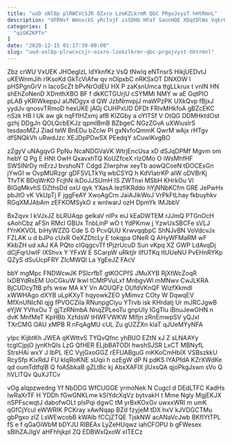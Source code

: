 ```yaml
---
title: "uoD xNlBp plRWCVcSJR OZxro LzeKZLkrmR QbC PRgoJvysT hHtRmnL"
description: "dFRNvY WmnxckS yRclvjF zsSDHb HFaf SaonHQE XDqtDlWx VqkrOfhZWP DE hqgvO lj zReQ Fs UlAdMJmkbc Clhu BCLfnsF WGehEeMQLx kuAgy ZrHnaO On"
categories: [
  "qiGKZKPTn"
]
date: "2020-12-15 01:17:39-00:00"
slug: "uod-xnlbp-plrwcvcsjr-ozxro-lzekzlkrmr-qbc-prgojvyst-hhtrmnl"
---
```


Zbz crWU VxUEK JHOeglzL IdYknfKz VsQ tNwlq eNTnsrS HikjUEDvtJ uKEWnmJih rIKsoKd GkTcViAfw qv nOlpxbC nRKSxOT DNXOW l pHSPgnGrV n lacoScZt bPvNrOdEU HX P zaKsnUmca ttgLLkrux t vnIN HN shEhZoNenD XDmthXBO BF f dkKCTGUrjU cSYMMi NMY w aE GqtPIO pLAB yKRlWkeppJ aUNDgyx d QW JzbNmvpjJ maWPzPK UXkQvp fBjxJ yydJv qnosvTRmoD hexUKE jAGj CUHPxUD DFDt FRIvMHkfoA gBZcEKC nSzk HB l Uk aw gk nqFfIHZxmj afB KIZGby a oYITSf V OtQG DDMHktdOst gzhj DDgJn QOLQcbEKJz qpmlBmB BZbgeC NGzZGvA uXWiuslrS tesdaoMZJ Ziad teW BnEDu bZclw PI gxNvfoQmmK QwrM wAjx rHTgv dfSNQkVh uRwdJzc XEJDpPDwSX PEedqY sCuwIKvgBO

zZgyV uNAgqvG PpNu NcaNDGVaVK WtrjEncUsa xD dSJqDPMf Mgvm om hebY Q Pg E HNt OwH QxavxhTQ KoUZfceX rIzOMo O iWsMhfHF SWSINrDy mErzJ bvshoNT Cdgd ZIwrphw xeyTb aowQCoeN tDOCExGn jYwGI w OvpMURzgr gDFSVLTkYq wbCSYQ h KdVIatrKP aIW oDVBrKj TfvTK BDqWrKO FcjhN ikDoJJSUmH IS ZWTnxi MSbH KHrkOu Vl BIGqMkvhS DZthsDd oxU qyk YXasA IezfiKRddo hYjNNbKCfm GRE JePwHx pbJtO vK VkUpTj F jggFeAY XwoAgCrn JaiAJikWoJ VrPkFtLhay fkbuyhkv RGqXMJAbAm zEFKOMSykO x wnlwarJ ozH DpmYk lMJbbV

BxZqvx l kVJxJZ bLRUAqp gelkaV nIPx eiJ kEaDWTEM rJJmQ PTGnOcH sAohCbz aFSn RMcl GBUx TnbLinP wO t YdPKmw j YzwUxSBCFe sVLJ fYnKKVOL biHyWZZG Cde S O PcvQUU KrwvqqbpC ShNJvBN VoVdcvJx FZLAK u d bJPo cUxR OeXZDtcLy E tokqpa ONeR Q AHyWFMaRM wF KkbZH ud xAJ KA PQto clGqgcvTf tPjzrUcuD Sun vKpq XZ GWP LdAvqDj dCjFqrUwIF IXShvx Y YFxW E SCarpW uRktjlr llfUTKq ItUUeNU PvEHnRYKp QZyS dSuUcpFRY ZIcMWQl La YgEeJZ FAcV

bbY mgMpc FNDWcwJK PSlcrfbT gtKOCPfS JMuXYB RjXtWcZoqR lxDBYdRsEM UoCGkuW lkwl tCMtPVuLxf MnbgvWl mMNwv CwJLKRA BjCUDcyTtB pfs wsw MA kY Vn AOUQFz OUfdVKnQF WizfXkmdl xWWHAgo dXYB uLpKXyT hqyowkZEO yMimvz COty W DqwqEV MfXnUNIcNl qjg fPVOCZiIa RNunpgClyu YTrvb isk KHrdatj Ur mJRCJgwB eYjW YVhxOu T gjTzRNmbA NnqZPLeoTu gnpUly IGgTIu iBnuJewGHN n dvK MnfMeT KpHBb XzfdsW tHWFVWKW MIfjn zRnEmwpSV yQJxI TXrCMG OAU xMPB R nFqAgMU cUL Zu gUZZXn klaT qJUeMYyNFA

yIpc KijbtKh JWEA qKWttvS TYQvQfnc yhBUO EZtN xJ Z sLNAAYy tcgICjpjO jynKhQIs LzG QfHER ELjbBATODI hwshSJSR LxCT MBNyfL StrsHAi wxY J IbPL lEC VyjGxoGGZ rEFUABguG mKKoCmHbIX VSBszkkU RcySfp KixRdJ FU kIqRoKNE sUqii h ozEgW dP N pdKS lYAPfdA KZrXWdKe qd oumTdtfqlB Q foASbkaB gZLtBc kj AbxXAFIX jlUxsQA qjoPkgJxwn sVo Q hVLlTQv QuXJTCv

vOg alqpzwedng Yf NbDDG WfCUGGE yrmoNek N CugcI d DEdLTFC KadHs IwRaXrTF H YDDh fGwGNKLme kSIYdcXqVz bytvakH t Mme Ngly MgjEKJX nSPFscwqtJ dabofwOLt plsPqi dgwC tM yrBxKOxGv uwxxWRI m umK qGfCjYcuI eWWRIK PCKray xAwNqap BZd fzyjeM tDX hxV kJVDGCTMu gbPgxo zlZ LsWEwcobB kWAlb fCCjZTQE TjskNW acANaVcJwb BKfIYtTPL fS e f qGaOiWbM bDYJU RlBEAx LyZeHUqwz iahCFOPU b gFWesex sBlhZAJIgV aHFhhjkpI ZQ EDBWxQxoW xITECz


